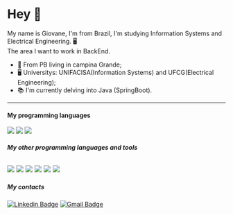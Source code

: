 # Hey 👋

My name is Giovane, I'm from Brazil, I'm studying Information Systems and Electrical Engineering.
 🖥️ <br />
The area I want to work in BackEnd.


- 📍 From PB living in campina Grande;
- 🖥️ Universitys: UNIFACISA(Information Systems) and UFCG(Electrical Engineering);
- 📚 I'm currently delving into Java (SpringBoot).

---
#### My programming languages
<img src="http://img.shields.io/badge/-Java-F89820?style=flat&logo=java&logoColor=white"> <img src="https://img.shields.io/badge/-Python-black?style=flat&logo=python&logoColor=white">  <img src="https://img.shields.io/badge/-C%20&%20C++-659ad2?style=flat&logo=c%2B%2B&logoColor=ffffff"> 
##### My other programming languages ​​and tools
<img src="https://img.shields.io/badge/-MySQL-F29111?style=flat&logo=mysql&logoColor=FFFFFF"> <img src="https://img.shields.io/badge/-JavaScript-eed718?style=flat&logo=javascript&logoColor=ffffff"> <img src = "https://img.shields.io/badge/-HTML5-E34F26?style=flat&logo=html5&logoColor=white"> <img src = "https://img.shields.io/badge/-CSS3-1572B6?style=flat&logo=css3&logoColor=white"> <img src="http://img.shields.io/badge/-Git-F1502F?style=flat&logo=git&logoColor=FFFFFF">
<img src="http://img.shields.io/badge/-Github-000000?style=flat&logo=github&logoColor=FFFFFF">
---
##### My contacts
[![Linkedin Badge](https://img.shields.io/badge/-Giovane%20Tiburcio-6633cc?style=flat-square&logo=Linkedin&logoColor=white&link=https://www.linkedin.com/in/giovaner10/)](https://www.linkedin.com/in/giovaner10/) [![Gmail Badge](https://img.shields.io/badge/-giovanerr10@gmail.com-6633cc?style=flat-square&logo=Gmail&logoColor=white&link=mailto:diego.schell.f@gmail.com)](mailto:giovanerr10@gmail.com)






